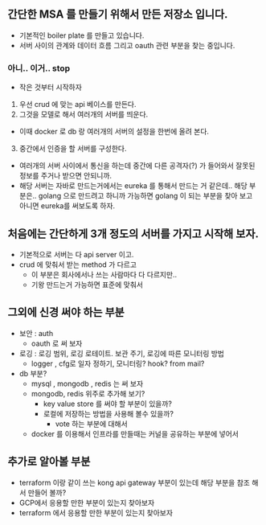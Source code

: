## 간단한 MSA 를 만들기 위해서 만든 저장소 입니다. 
*  기본적인 boiler plate 를 만들고 있습니다.
*  서버 사이의 관계와 데이터 흐름 그리고 oauth 관련 부분을 찾는 중입니다.

### 아니.. 이거.. stop
* 작은 것부터 시작하자
1. 우선 crud 에 맞는 api 베이스를 만든다.
2. 그것을 모델로 해서 여러개의 서버를 띄운다.
 * 이때 docker 로 db 랑 여러개의 서버의 설정을 한번에 올려 본다.
3. 중간에서 인증을 할 서버를 구성한다. 
 * 여러개의 서버 사이에서 통신을 하는데 중간에 다른 공격자(?) 가 들어와서 잘못된 정보를 주거나 받으면 안되니까. 
 * 해당 서버는 자바로 만드는거에서는 eureka 를 통해서 만드는 거 같은데.. 해당 부분은.. golang 으로 만드려고 하니까 가능하면 golang 이 되는 부분을 찾아 보고 아니면 eureka를 써보도록 하자. 


 ## 처음에는 간단하게 3개 정도의 서버를 가지고 시작해 보자. 
 * 기본적으로 서버는 다 api server 이고.
 * crud 에 맞춰서 받는 method 가 다르고 
    * 이 부분은 회사에서나 쓰는 사람마다 다 다르지만.. 
    * 기왕 만드는거 가능하면 표준에 맞춰서

## 그외에 신경 써야 하는 부분 
* 보안 : auth
    * oauth 로 써 보자
* 로깅 : 로깅 범위, 로깅 로테이트. 보관 주기, 로깅에 따른 모니터링 방법 
    * logger , cfg로 일자 정하기, 모니터링? hook? from mail?
* db 부분? 
    * mysql , mongodb , redis 는 써 보자 
    * mongodb, redis 위주로 추가해 보기?
        * key value store 를 써야 할 부분이 있을까? 
        * 로컬에 저장하는 방법을 사용해 볼수 있을까?
            * vote 하는 부분에 대해서 
    * docker 를 이용해서 인프라를 만들때는 커널을  공유하는 부분에 넣어서 
## 추가로 알아볼 부분 
* terraform 이랑 같이 쓰는 kong api gateway 부분이 있는데 해당 부분을 참조 해서 만들어 볼까?
* GCP에서 응용할 만한 부분이 있는지 찾아보자 
* terraform 에서 응용할 만한 부분이 있는지 찾아보자

